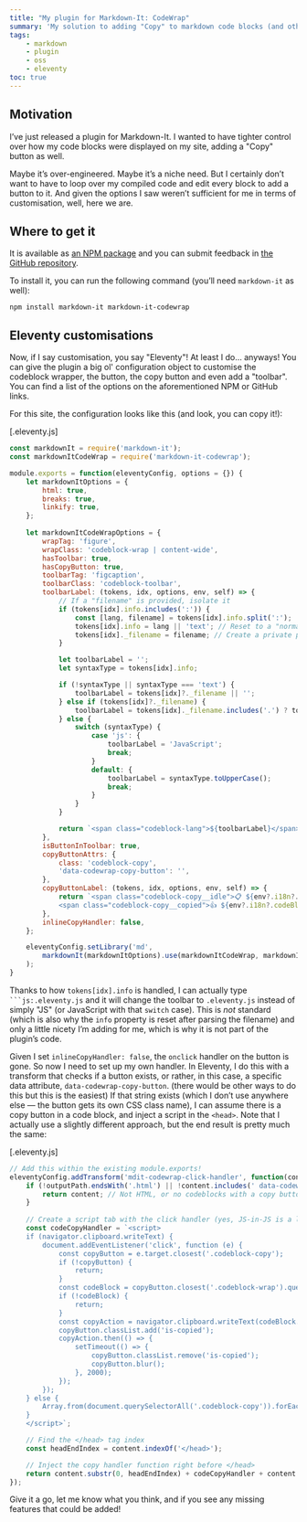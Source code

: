 ```yaml
---
title: "My plugin for Markdown-It: CodeWrap"
summary: 'My solution to adding "Copy" to markdown code blocks (and other things).'
tags:
    - markdown
    - plugin
    - oss
    - eleventy
toc: true
---
```


## Motivation

I’ve just released a plugin for Markdown-It. I wanted to have tighter control over how my code blocks were displayed on my site, adding a "Copy" button as well.

Maybe it’s over-engineered. Maybe it’s a niche need. But I certainly don’t want to have to loop over my compiled code and edit every block to add a button to it. And given the options I saw weren’t sufficient for me in terms of customisation, well, here we are.

## Where to get it

It is available as [an NPM package](https://www.npmjs.com/package/markdown-it-codewrap) and you can submit feedback in [the GitHub repository](https://github.com/chriskirknielsen/markdown-it-codewrap).

To install it, you can run the following command (you’ll need `markdown-it` as well):

```
npm install markdown-it markdown-it-codewrap
```

## Eleventy customisations

Now, if I say customisation, you say "Eleventy"! At least I do… anyways! You can give the plugin a big ol' configuration object to customise the codeblock wrapper, the button, the copy button and even add a "toolbar". You can find a list of the options on the aforementioned NPM or GitHub links.

For this site, the configuration looks like this (and look, you can copy it!):

[.eleventy.js]
```js
const markdownIt = require('markdown-it');
const markdownItCodeWrap = require('markdown-it-codewrap');

module.exports = function(eleventyConfig, options = {}) {
	let markdownItOptions = {
		html: true,
		breaks: true,
		linkify: true,
	};
	
	let markdownItCodeWrapOptions = {
		wrapTag: 'figure',
		wrapClass: 'codeblock-wrap | content-wide',
		hasToolbar: true,
		hasCopyButton: true,
		toolbarTag: 'figcaption',
		toolbarClass: 'codeblock-toolbar',
		toolbarLabel: (tokens, idx, options, env, self) => {
			// If a "filename" is provided, isolate it
			if (tokens[idx].info.includes(':')) {
				const [lang, filename] = tokens[idx].info.split(':');
				tokens[idx].info = lang || 'text'; // Reset to a "normal" type
				tokens[idx]._filename = filename; // Create a private property
			}

			let toolbarLabel = '';
			let syntaxType = tokens[idx].info;

			if (!syntaxType || syntaxType === 'text') {
				toolbarLabel = tokens[idx]?._filename || '';
			} else if (tokens[idx]?._filename) {
				toolbarLabel = tokens[idx]._filename.includes('.') ? tokens[idx]._filename : tokens[idx]._filename + '.' + syntaxType;
			} else {
				switch (syntaxType) {
					case 'js': {
						toolbarLabel = 'JavaScript';
						break;
					}
					default: {
						toolbarLabel = syntaxType.toUpperCase();
						break;
					}
				}
			}

			return `<span class="codeblock-lang">${toolbarLabel}</span>`;
		},
		isButtonInToolbar: true,
		copyButtonAttrs: {
			class: 'codeblock-copy',
			'data-codewrap-copy-button': '',
		},
		copyButtonLabel: (tokens, idx, options, env, self) => {
			return `<span class="codeblock-copy__idle">📋 ${env?.i18n?.codeBlock?.copyLabel || 'Copy'}</span>
			<span class="codeblock-copy__copied">👍 ${env?.i18n?.codeBlock?.copiedLabel || 'OK'}</span>`;
		},
		inlineCopyHandler: false,
	};

	eleventyConfig.setLibrary('md',
		markdownIt(markdownItOptions).use(markdownItCodeWrap, markdownItCodeWrapOptions)
	);
}
```

Thanks to how `tokens[idx].info` is handled, I can actually type `` ```js:.eleventy.js`` and it will change the toolbar to `.eleventy.js` instead of simply "JS" (or JavaScript with that `switch` case). This is _not_ standard (which is also why the `info` property is reset after parsing the filename) and only a little nicety I’m adding for me, which is why it is not part of the plugin’s code.

Given I set `inlineCopyHandler: false`, the `onclick` handler on the button is gone. So now I need to set up my own handler. In Eleventy, I do this with a transform that checks if a button exists, or rather, in this case, a specific data attribute, `data-codewrap-copy-button`. (there would be other ways to do this but this is the easiest) If that string exists (which I don’t use anywhere else — the button gets its own CSS class name), I can assume there is a copy button in a code block, and inject a script in the `<head>`. Note that I actually use a slightly different approach, but the end result is pretty much the same:

[.eleventy.js]
```js
// Add this within the existing module.exports!
eleventyConfig.addTransform('mdit-codewrap-click-handler', function(content, outputPath) {
	if (!outputPath.endsWith('.html') || !content.includes(' data-codewrap-copy-button=')) {
		return content; // Not HTML, or no codeblocks with a copy button: return raw content
	}
	
	// Create a script tab with the click handler (yes, JS-in-JS is a little wild, I agree)
	const codeCopyHandler = `<script>
	if (navigator.clipboard.writeText) {
		document.addEventListener('click', function (e) {
			const copyButton = e.target.closest('.codeblock-copy');
			if (!copyButton) {
				return;
			}
			const codeBlock = copyButton.closest('.codeblock-wrap').querySelector('code');
			if (!codeBlock) {
				return;
			}
			const copyAction = navigator.clipboard.writeText(codeBlock.innerText);
			copyButton.classList.add('is-copied');
			copyAction.then(() => {
				setTimeout(() => {
					copyButton.classList.remove('is-copied');
					copyButton.blur();
				}, 2000);
			});
		});
	} else {
		Array.from(document.querySelectorAll('.codeblock-copy')).forEach((btn) => (btn.hidden = true));
	}
	</script>`;

	// Find the </head> tag index
	const headEndIndex = content.indexOf('</head>');

	// Inject the copy handler function right before </head>
	return content.substr(0, headEndIndex) + codeCopyHandler + content.substr(headEndIndex);
});
```

Give it a go, let me know what you think, and if you see any missing features that could be added!